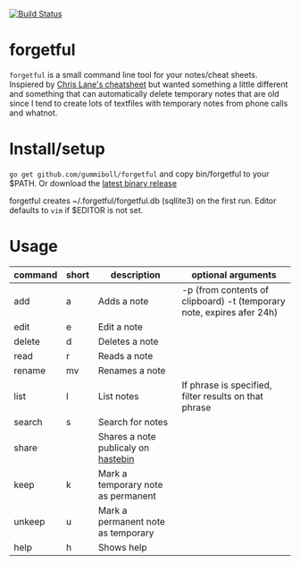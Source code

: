 [![Build Status](https://travis-ci.org/gummiboll/forgetful.svg?branch=master)](https://travis-ci.org/gummiboll/forgetful)

forgetful
=======

`forgetful` is a small command line tool for your notes/cheat sheets. Inspiered by [Chris Lane's cheatsheet](https://github.com/chrisallenlane/cheat) but wanted something a little different and something that can automatically delete temporary notes that are old since I tend to create lots of textfiles with temporary notes from phone calls and whatnot.

# Install/setup
`go get github.com/gummiboll/forgetful` and copy bin/forgetful to your $PATH. Or download the [latest binary release](https://github.com/gummiboll/forgetful/releases/latest)

forgetful creates ~/.forgetful/forgetful.db (sqllite3) on the first run. Editor defaults to `vim` if $EDITOR is not set.

# Usage
command|short|description|optional arguments
-------|-----|-----------|------------------
add <name>|a|Adds a note|-p (from contents of clipboard) -t (temporary note, expires afer 24h)
edit <name>|e|Edit a note
delete <name>|d|Deletes a note
read <name>|r|Reads a note
rename <name>|mv|Renames a note
list|l|List notes|If phrase is specified, filter results on that phrase
search|s|Search for notes
share||Shares a note publicaly on [hastebin](http://hastebin.com)
keep <name>|k|Mark a temporary note as permanent
unkeep <name>|u|Mark a permanent note as temporary
help|h|Shows help
